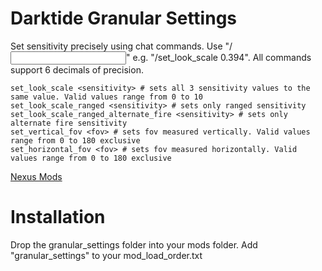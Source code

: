 # Darktide Granular Settings
Set sensitivity precisely using chat commands. Use "/<command> <input>" e.g. "/set_look_scale 0.394". All commands support 6 decimals of precision.

    set_look_scale <sensitivity> # sets all 3 sensitivity values to the same value. Valid values range from 0 to 10
    set_look_scale_ranged <sensitivity> # sets only ranged sensitivity
    set_look_scale_ranged_alternate_fire <sensitivity> # sets only alternate fire sensitivity
    set_vertical_fov <fov> # sets fov measured vertically. Valid values range from 0 to 180 exclusive
    set_horizontal_fov <fov> # sets fov measured horizontally. Valid values range from 0 to 180 exclusive

[Nexus Mods](https://www.nexusmods.com/warhammer40kdarktide/mods/38)

# Installation
Drop the granular_settings folder into your mods folder. Add "granular_settings" to your mod_load_order.txt
